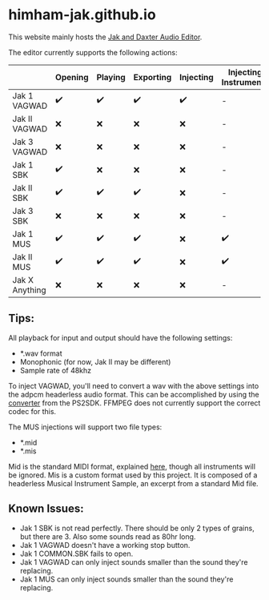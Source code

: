 # himham-jak.github.io

This website mainly hosts the <a href="https://himham-jak.github.io/gamefile_reader.html">Jak and Daxter Audio Editor</a>.

The editor currently supports the following actions: 

|                | Opening       | Playing       | Exporting    | Injecting      | Injecting Instruments       | Saving       |
| -------------  | ------------- |  ------------- | ------------- | ------------- | ------------- | ------------- |
| Jak 1 VAGWAD   |           ✔️  |           ✔️  |           ✔️  |           ✔️  |           -    |           ✔️  |
| Jak II VAGWAD  |           ❌  |           ❌  |           ❌  |           ❌  |           -    |           ❌  |
| Jak 3 VAGWAD   |           ❌  |           ❌  |           ❌  |           ❌  |           -    |           ❌  |
| Jak 1 SBK      |           ✔️  |           ❌  |           ❌  |           ❌  |           -    |           ❌  |
| Jak II SBK     |           ✔️  |           ✔️  |           ✔️  |           ❌  |           -    |           ❌  |
| Jak 3 SBK      |           ❌  |           ❌  |           ❌  |           ❌  |           -    |           ❌  |
| Jak 1 MUS      |           ✔️  |           ✔️  |           ✔️  |           ❌  |           ✔️  |           ✔️  |
| Jak II MUS     |           ✔️  |           ✔️  |           ✔️  |           ❌  |           ✔️  |           ✔️  |
| Jak X Anything |           ❌  |           ❌  |           ❌  |           ❌  |           -    |           ❌  |

## Tips:

All playback for input and output should have the following settings:
- *.wav format
- Monophonic (for now, Jak II may be different)
- Sample rate of 48khz

To inject VAGWAD, you'll need to convert a wav with the above settings into the adpcm headerless audio format. This can be accomplished by using 
the <a href="https://github.com/himham-jak/adpcm/">converter</a> from the PS2SDK. FFMPEG does not currently support the correct codec for this.

The MUS injections will support two file types:
- *.mid
- *.mis

Mid is the standard MIDI format, explained <a href="https://faydoc.tripod.com/formats/mid.htm">here</a>, though all instruments will be ignored.
Mis is a custom format used by this project. It is composed of a headerless Musical Instrument Sample, an excerpt from a standard Mid file.

## Known Issues:
- Jak 1 SBK is not read perfectly. There should be only 2 types of grains, but there are 3. Also some sounds read as 80hr long.
- Jak 1 VAGWAD doesn't have a working stop button.
- Jak 1 COMMON.SBK fails to open.
- Jak 1 VAGWAD can only inject sounds smaller than the sound they're replacing.
- Jak 1 MUS can only inject sounds smaller than the sound they're replacing.
